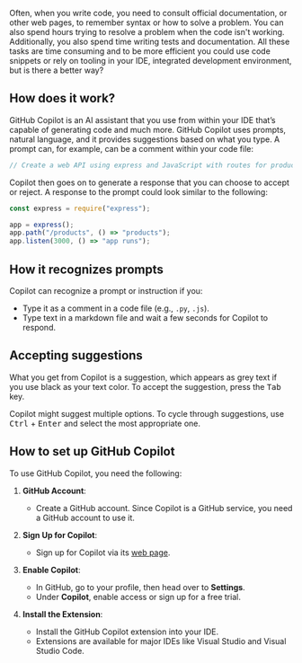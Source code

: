 
Often, when you write code, you need to consult official documentation, or other web pages, to remember syntax or how to solve a problem. You can also spend hours trying to resolve a problem when the code isn't working. Additionally, you also spend time writing tests and documentation. All these tasks are time consuming and to be more efficient you could use code snippets or rely on tooling in your IDE, integrated development environment, but is there a better way?

## How does it work?

GitHub Copilot is an AI assistant that you use from within your IDE that’s capable of generating code and much more. GitHub Copilot uses prompts, natural language, and it provides suggestions based on what you type. A prompt can, for example, can be a comment within your code file:

```javascript
// Create a web API using express and JavaScript with routes for products and customers
```

Copilot then goes on to generate a response that you can choose to accept or reject. A response to the prompt could look similar to the following:

```javascript
const express = require("express");

app = express();
app.path("/products", () => "products");
app.listen(3000, () => "app runs");
```

## How it recognizes prompts

Copilot can recognize a prompt or instruction if you:

- Type it as a comment in a code file (e.g., `.py`, `.js`).
- Type text in a markdown file and wait a few seconds for Copilot to respond.

## Accepting suggestions

What you get from Copilot is a suggestion, which appears as grey text if you use black as your text color. To accept the suggestion, press the <kbd>Tab</kbd> key.

Copilot might suggest multiple options. To cycle through suggestions, use <kbd>Ctrl</kbd> + <kbd>Enter</kbd> and select the most appropriate one.

## How to set up GitHub Copilot

To use GitHub Copilot, you need the following:

1. **GitHub Account**: 
   - Create a GitHub account. Since Copilot is a GitHub service, you need a GitHub account to use it.

2. **Sign Up for Copilot**: 
   - Sign up for Copilot via its [web page](https://copilot.github.com/).

3. **Enable Copilot**:
   - In GitHub, go to your profile, then head over to **Settings**.
   - Under **Copilot**, enable access or sign up for a free trial.

4. **Install the Extension**:
   - Install the GitHub Copilot extension into your IDE.
   - Extensions are available for major IDEs like Visual Studio and Visual Studio Code.
